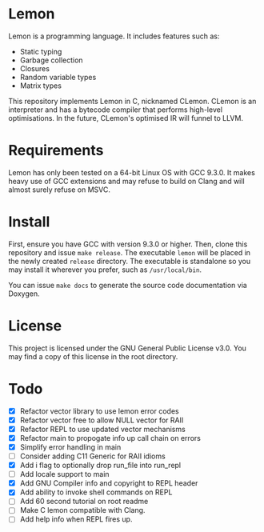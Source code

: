 # Lemon

Lemon is a programming language. It includes features such as:

- Static typing
- Garbage collection
- Closures
- Random variable types
- Matrix types

This repository implements Lemon in C, nicknamed CLemon. CLemon is an interpreter and has a bytecode compiler that performs high-level optimisations. In the future, CLemon's optimised IR will funnel to LLVM.

# Requirements

Lemon has only been tested on a 64-bit Linux OS with GCC 9.3.0. It makes heavy use of GCC extensions and may refuse to build on Clang and will almost surely refuse on MSVC.

# Install

First, ensure you have GCC with version 9.3.0 or higher. Then, clone this repository and issue `make release`. The executable `lemon` will be placed in the newly created `release` directory. The executable is standalone so you may install it wherever you prefer, such as `/usr/local/bin`.

You can issue `make docs` to generate the source code documentation via Doxygen.

# License

This project is licensed under the GNU General Public License v3.0. You may find a copy of this license in the root directory.

# Todo

- [X] Refactor vector library to use lemon error codes
- [X] Refactor vector free to allow NULL vector for RAII
- [X] Refactor REPL to use updated vector mechanisms
- [X] Refactor main to propogate info up call chain on errors
- [X] Simplify error handling in main
- [ ] Consider adding C11 Generic for RAII idioms
- [X] Add i flag to optionally drop run_file into run_repl
- [ ] Add locale support to main
- [X] Add GNU Compiler info and copyright to REPL header
- [X] Add ability to invoke shell commands on REPL
- [ ] Add 60 second tutorial on root readme
- [ ] Make C lemon compatible with Clang.
- [ ] Add help info when REPL fires up.
